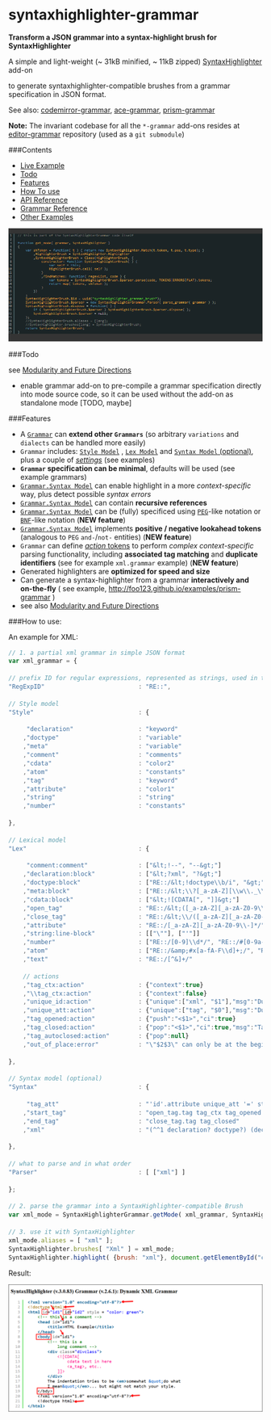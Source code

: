 syntaxhighlighter-grammar
=============


__Transform a JSON grammar into a syntax-highlight brush for SyntaxHighlighter__

A simple and light-weight (~ 31kB minified, ~ 11kB zipped) [SyntaxHighlighter](https://github.com/syntaxhighlighter/syntaxhighlighter) add-on

to generate syntaxhighlighter-compatible brushes from a grammar specification in JSON format.

See also:  [codemirror-grammar](https://github.com/foo123/codemirror-grammar), [ace-grammar](https://github.com/foo123/ace-grammar), [prism-grammar](https://github.com/foo123/prism-grammar)

**Note:** The invariant codebase for all the `*-grammar` add-ons resides at [editor-grammar](https://github.com/foo123/editor-grammar) repository (used as a `git submodule`)


###Contents

* [Live Example](http://foo123.github.io/examples/syntaxhighlighter-grammar)
* [Todo](#todo)
* [Features](#features)
* [How To use](#how-to-use)
* [API Reference](/api-reference.md)
* [Grammar Reference](https://github.com/foo123/editor-grammar/blob/master/grammar-reference.md)
* [Other Examples](#other-examples)


[![Build your own syntax-highlight mode on the fly](/test/screenshot.png)](http://foo123.github.io/examples/syntaxhighlighter-grammar)


###Todo

see [Modularity and Future Directions](https://github.com/foo123/editor-grammar/blob/master/grammar-reference.md#modularity-and-future-directions)

* enable grammar add-on to pre-compile a grammar specification directly into mode source code, so it can be used without the add-on as standalone mode [TODO, maybe]


###Features

* A [`Grammar`](https://github.com/foo123/editor-grammar/blob/master/grammar-reference.md) can **extend other `Grammars`** (so arbitrary `variations` and `dialects` can be handled more easily)
* `Grammar` includes: [`Style Model`](/https://github.com/foo123/editor-grammar/blob/master/grammar-reference.md#style-model) , [`Lex Model`](https://github.com/foo123/editor-grammar/blob/master/grammar-reference.md#lexical-model) and [`Syntax Model` (optional)](https://github.com/foo123/editor-grammar/blob/master/grammar-reference.md#syntax-model), plus a couple of [*settings*](https://github.com/foo123/editor-grammar/blob/master/grammar-reference.md#extra-settings) (see examples)
* **`Grammar` specification can be minimal**, defaults will be used (see example grammars)
* [`Grammar.Syntax Model`](https://github.com/foo123/editor-grammar/blob/master/grammar-reference.md#syntax-model) can enable highlight in a more *context-specific* way, plus detect possible *syntax errors*
* [`Grammar.Syntax Model`](https://github.com/foo123/editor-grammar/blob/master/grammar-reference.md#syntax-model) can contain **recursive references**
* [`Grammar.Syntax Model`](https://github.com/foo123/editor-grammar/blob/master/grammar-reference.md#syntax-pegbnf-like-notations) can be (fully) specificed using [`PEG`](https://en.wikipedia.org/wiki/Parsing_expression_grammar)-like notation or [`BNF`](https://en.wikipedia.org/wiki/Backus%E2%80%93Naur_Form)-like notation  (**NEW feature**)
* [`Grammar.Syntax Model`](https://github.com/foo123/editor-grammar/blob/master/grammar-reference.md#syntax-pegbnf-like-notations) implements **positive / negative lookahead tokens** (analogous to `PEG` `and-`/`not-` entities)  (**NEW feature**)
* `Grammar` can define [*action* tokens](https://github.com/foo123/editor-grammar/blob/master/grammar-reference.md#action-tokens) to perform *complex context-specific* parsing functionality, including **associated tag matching** and **duplicate identifiers** (see for example `xml.grammar` example) (**NEW feature**)
* Generated highlighters are **optimized for speed and size**
* Can generate a syntax-highlighter from a grammar **interactively and on-the-fly** ( see example, http://foo123.github.io/examples/prism-grammar )
* see also [Modularity and Future Directions](https://github.com/foo123/editor-grammar/blob/master/grammar-reference.md#modularity-and-future-directions)


###How to use:

An example for XML:

```javascript
// 1. a partial xml grammar in simple JSON format
var xml_grammar = {
    
// prefix ID for regular expressions, represented as strings, used in the grammar
"RegExpID"                          : "RE::",

// Style model
"Style"                             : {
    
     "declaration"                  : "keyword"
    ,"doctype"                      : "variable"
    ,"meta"                         : "variable"
    ,"comment"                      : "comments"
    ,"cdata"                        : "color2"
    ,"atom"                         : "constants"
    ,"tag"                          : "keyword"
    ,"attribute"                    : "color1"
    ,"string"                       : "string"
    ,"number"                       : "constants"

},

// Lexical model
"Lex"                               : {
     
     "comment:comment"              : ["&lt;!--", "--&gt;"]
    ,"declaration:block"            : ["&lt;?xml", "?&gt;"]
    ,"doctype:block"                : ["RE::/&lt;!doctype\\b/i", "&gt;"]
    ,"meta:block"                   : ["RE::/&lt;\\?[_a-zA-Z][\\w\\._\\-]*/", "?&gt;"]
    ,"cdata:block"                  : ["&lt;![CDATA[", "]]&gt;"]
    ,"open_tag"                     : "RE::/&lt;([_a-zA-Z][_a-zA-Z0-9\\-]*)/"
    ,"close_tag"                    : "RE::/&lt;\\/([_a-zA-Z][_a-zA-Z0-9\\-]*)&gt;/"
    ,"attribute"                    : "RE::/[_a-zA-Z][_a-zA-Z0-9\\-]*/"
    ,"string:line-block"            : [["\""], ["'"]]
    ,"number"                       : ["RE::/[0-9]\\d*/", "RE::/#[0-9a-fA-F]+/"]
    ,"atom"                         : ["RE::/&amp;#x[a-fA-F\\d]+;/", "RE::/&amp;#[\\d]+;/", "RE::/&amp;[a-zA-Z][a-zA-Z0-9]*;/"]
    ,"text"                         : "RE::/[^&]+/"
    
    // actions
    ,"tag_ctx:action"               : {"context":true}
    ,"\\tag_ctx:action"             : {"context":false}
    ,"unique_id:action"             : {"unique":["xml", "$1"],"msg":"Duplicate id value \"$0\""}
    ,"unique_att:action"            : {"unique":["tag", "$0"],"msg":"Duplicate attribute \"$0\"","in-context":true}
    ,"tag_opened:action"            : {"push":"<$1>","ci":true}
    ,"tag_closed:action"            : {"pop":"<$1>","ci":true,"msg":"Tags \"$0\" and \"$1\" do not match"}
    ,"tag_autoclosed:action"        : {"pop":null}
    ,"out_of_place:error"           : "\"$2$3\" can only be at the beginning of XML document"
    
},
    
// Syntax model (optional)
"Syntax"                            : {
     
     "tag_att"                      : "'id'.attribute unique_att '=' string unique_id | attribute unique_att '=' (string | number)"
    ,"start_tag"                    : "open_tag.tag tag_ctx tag_opened tag_att* ('&gt;'.tag | '/&gt;'.tag tag_autoclosed) \\tag_ctx"
    ,"end_tag"                      : "close_tag.tag tag_closed"
    ,"xml"                          : "(^^1 declaration? doctype?) (declaration.error out_of_place | doctype.error out_of_place | comment | meta | cdata | start_tag | end_tag | atom | text)*"
    
},
    
// what to parse and in what order
"Parser"                            : [ ["xml"] ]

};

// 2. parse the grammar into a SyntaxHighlighter-compatible Brush
var xml_mode = SyntaxHighlighterGrammar.getMode( xml_grammar, SyntaxHighlighter );

// 3. use it with SyntaxHighlighter
xml_mode.aliases = [ "xml" ];
SyntaxHighlighter.brushes[ "Xml" ] = xml_mode;
SyntaxHighlighter.highlight( {brush: "xml"}, document.getElementById("code") );


```


Result:

![xml-grammar](/test/grammar-xml.png)
